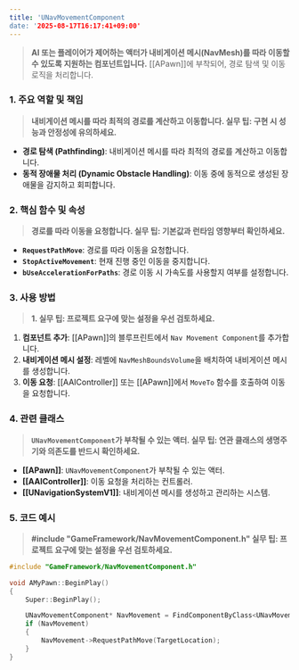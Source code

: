 ```yaml
---
title: 'UNavMovementComponent
date: '2025-08-17T16:17:41+09:00'
---
```




> **AI 또는 플레이어가 제어하는 액터가 내비게이션 메시(NavMesh)를 따라 이동할 수 있도록 지원하는 컴포넌트입니다.** [[APawn]]에 부착되어, 경로 탐색 및 이동 로직을 처리합니다.

### **1. 주요 역할 및 책임**
> **내비게이션 메시를 따라 최적의 경로를 계산하고 이동합니다. 실무 팁: 구현 시 성능과 안정성에 유의하세요.**
* **경로 탐색 (Pathfinding)**:
	내비게이션 메시를 따라 최적의 경로를 계산하고 이동합니다.
* **동적 장애물 처리 (Dynamic Obstacle Handling)**:
	이동 중에 동적으로 생성된 장애물을 감지하고 회피합니다.

### **2. 핵심 함수 및 속성**
> **경로를 따라 이동을 요청합니다. 실무 팁: 기본값과 런타임 영향부터 확인하세요.**
* **`RequestPathMove`**:
	경로를 따라 이동을 요청합니다.
* **`StopActiveMovement`**:
	현재 진행 중인 이동을 중지합니다.
* **`bUseAccelerationForPaths`**:
	경로 이동 시 가속도를 사용할지 여부를 설정합니다.

### **3. 사용 방법**
> **1. 실무 팁: 프로젝트 요구에 맞는 설정을 우선 검토하세요.**
1. **컴포넌트 추가**:
	[[APawn]]의 블루프린트에서 `Nav Movement Component`를 추가합니다.
2. **내비게이션 메시 설정**:
	레벨에 `NavMeshBoundsVolume`을 배치하여 내비게이션 메시를 생성합니다.
3. **이동 요청**:
	[[AAIController]] 또는 [[APawn]]에서 `MoveTo` 함수를 호출하여 이동을 요청합니다.

### **4. 관련 클래스**
> **`UNavMovementComponent`가 부착될 수 있는 액터. 실무 팁: 연관 클래스의 생명주기와 의존도를 반드시 확인하세요.**
* **[[APawn]]**:
	`UNavMovementComponent`가 부착될 수 있는 액터.
* **[[AAIController]]**:
	이동 요청을 처리하는 컨트롤러.
* **[[UNavigationSystemV1]]**:
	내비게이션 메시를 생성하고 관리하는 시스템.

### **5. 코드 예시**
> **#include "GameFramework/NavMovementComponent.h" 실무 팁: 프로젝트 요구에 맞는 설정을 우선 검토하세요.**
```cpp
#include "GameFramework/NavMovementComponent.h"

void AMyPawn::BeginPlay()
{
    Super::BeginPlay();

    UNavMovementComponent* NavMovement = FindComponentByClass<UNavMovementComponent>();
    if (NavMovement)
    {
        NavMovement->RequestPathMove(TargetLocation);
    }
}
```
